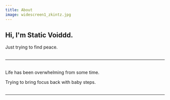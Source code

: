 ```yaml
---
title: About
image: widescreen1_zkintz.jpg
---
```


## Hi, I'm Static Voiddd.

Just trying to find peace.
<br /><br />

---

<br />
Life has been overwhelming from some time. 

Trying to bring focus back with baby steps.
<br /><br />

---